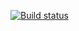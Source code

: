 [![Build status](https://ci.appveyor.com/api/projects/status/exteaov6166c6pcg/branch/main?svg=true)](https://ci.appveyor.com/project/ktoto13/patterns2/branch/main)
